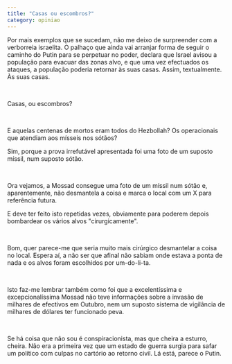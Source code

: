 ```yaml
---
title: "Casas ou escombros?"
category: opiniao
---
```


Por mais exemplos que se sucedam, não me deixo de surpreender com a verborreia israelita.
O palhaço que ainda vai arranjar forma de seguir o caminho do Putin para se perpetuar no poder, declara que Israel avisou a população para evacuar das zonas alvo, e que uma vez efectuados os ataques, a população poderia retornar às suas casas. Assim, textualmente. Às suas casas.

<br />

Casas, ou escombros?

<br />

E aquelas centenas de mortos eram todos do Hezbollah? Os operacionais que atendiam aos mísseis nos sótãos?

Sim, porque a prova irrefutável apresentada foi uma foto de um suposto míssil, num suposto sótão.

<br />

Ora vejamos, a Mossad consegue uma foto de um míssil num sótão e, aparentemente, não desmantela a coisa e marca o local com um X para referência futura.

E deve ter feito isto repetidas vezes, obviamente para poderem depois bombardear os vários alvos "cirurgicamente".

<br />

Bom, quer parece-me que seria muito mais cirúrgico desmantelar a coisa no local. Espera aí, a não ser que afinal não sabiam onde estava a ponta de nada e os alvos foram escolhidos por um-do-li-ta.

<br />

Isto faz-me lembrar também como foi que a excelentíssima e excepcionalíssima Mossad não teve informações sobre a invasão de milhares de efectivos em Outubro, nem um suposto sistema de vigilância de milhares de dólares ter funcionado peva.

<br />

Se há coisa que não sou é conspiracionista, mas que cheira a esturro, cheira. Não era a primeira vez que um estado de guerra surgia para safar um político com culpas no cartório ao retorno civil. Lá está, parece o Putin.